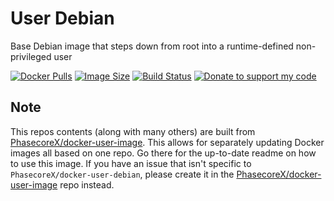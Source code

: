 # User Debian
Base Debian image that steps down from root into a runtime-defined non-privileged user

[![Docker Pulls](https://img.shields.io/docker/pulls/phasecorex/user-debian)](https://hub.docker.com/r/phasecorex/user-debian)
[![Image Size](https://images.microbadger.com/badges/image/phasecorex/user-debian.svg)](https://microbadger.com/images/phasecorex/user-debian)
[![Build Status](https://cloud.drone.io/api/badges/PhasecoreX/docker-user-debian/status.svg)](https://cloud.drone.io/PhasecoreX/docker-user-debian)
[![Donate to support my code](https://img.shields.io/badge/Paypal-Donate-blue.svg)](https://paypal.me/pcx)

## Note
This repos contents (along with many others) are built from [PhasecoreX/docker-user-image](https://github.com/PhasecoreX/docker-user-image). This allows for separately updating Docker images all based on one repo. Go there for the up-to-date readme on how to use this image. If you have an issue that isn't specific to `PhasecoreX/docker-user-debian`, please create it in the [PhasecoreX/docker-user-image](https://github.com/PhasecoreX/docker-user-image) repo instead.
